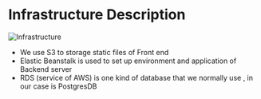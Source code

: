 # Infrastructure Description
![Infrastructure](/document/assets/Architecture_Diagram.png)


- We use S3 to storage static files of Front end
- Elastic Beanstalk is used to set up environment and application of Backend server
- RDS (service of AWS) is one kind of database that we normally use , in our case is PostgresDB